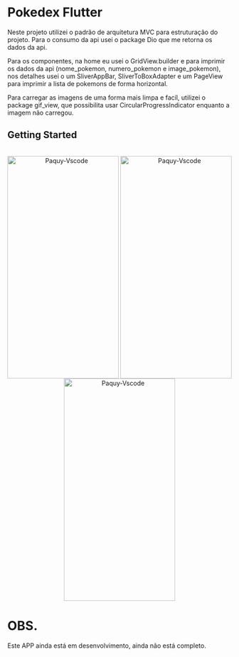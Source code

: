 # Pokedex Flutter

Neste projeto utilizei o padrão de arquitetura MVC para estruturação do projeto. Para o consumo da api usei o package Dio que me retorna os dados da api.

Para os componentes, na home eu usei o GridView.builder e para imprimir os dados da api (nome_pokemon, numero_pokemon e image_pokemon), nos detalhes usei o um SliverAppBar, SliverToBoxAdapter e um PageView para imprimir a lista de pokemons de forma horizontal. 

Para carregar as imagens de uma forma mais limpa e facíl, utilizei o package gif_view, que possibilita usar CircularProgressIndicator enquanto a imagem não carregou.

## Getting Started

<div style="display: inline_block", align="center"><br>
  <img align="center" alt="Paquy-Vscode" height="500" width="250" 
     src="https://user-images.githubusercontent.com/83305912/192593659-5087e73f-c062-4f99-aca0-f35ea1b951fd.jpg" />
  <img align="center" alt="Paquy-Vscode" height="500" width="250" 
     src="https://user-images.githubusercontent.com/83305912/192593658-5ade970f-bf41-4c97-8b10-9a919fa84e51.jpg" />
  <img align="center" alt="Paquy-Vscode" height="500" width="250" 
     src="https://user-images.githubusercontent.com/83305912/192593651-bc7479af-cf91-438f-95db-75ffde0179aa.jpg" />
  </div>

# OBS.
Este APP ainda está em desenvolvimento, ainda não está completo.
